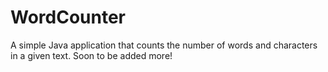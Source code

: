# WordCounter
A simple Java application that counts the number of words and characters in a given text. Soon to be added more!

